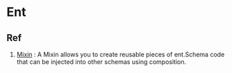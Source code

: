 # Ent


## Ref

1. [Mixin](https://entgo.io/docs/schema-mixin) : A Mixin allows you to create reusable pieces of ent.Schema code that can be injected into other schemas using composition.
